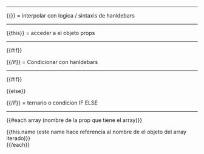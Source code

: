 --------------------------------------------------------------------------------
{{}} = interpolar con logica / sintaxis de hanldebars

--------------------------------------------------------------------------------
{{this}} = acceder a el objeto props

--------------------------------------------------------------------------------
{{#if}}
    <div> </div>
{{/if}} = Condicionar con hanldebars

--------------------------------------------------------------------------------
{{#if}}

{{else}}

{{/if}} = ternario o condicion IF ELSE

--------------------------------------------------------------------------------

{{#each array (nombre de la prop que tiene el array)}}
    <div>{{this.name (este name hace referencia al nombre de el objeto del array iterado)}} </div>
{{/each}}